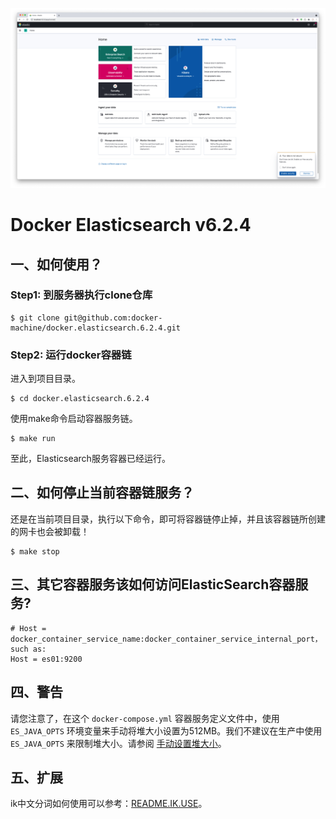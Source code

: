 ![elasticsearch-and-kibana](screen/kibana.png)

# Docker Elasticsearch v6.2.4

## 一、如何使用？

### Step1: 到服务器执行clone仓库

```shell
$ git clone git@github.com:docker-machine/docker.elasticsearch.6.2.4.git
```

### Step2: 运行docker容器链

进入到项目目录。

```shell script
$ cd docker.elasticsearch.6.2.4
```

使用make命令启动容器服务链。

```shell
$ make run
```

至此，Elasticsearch服务容器已经运行。

## 二、如何停止当前容器链服务？

还是在当前项目目录，执行以下命令，即可将容器链停止掉，并且该容器链所创建的网卡也会被卸载！

```shell
$ make stop
```

## 三、其它容器服务该如何访问ElasticSearch容器服务?

```.env
# Host = docker_container_service_name:docker_container_service_internal_port，such as: 
Host = es01:9200
```

## 四、警告

请您注意了，在这个 `docker-compose.yml` 容器服务定义文件中，使用 `ES_JAVA_OPTS` 环境变量来手动将堆大小设置为512MB。我们不建议在生产中使用 `ES_JAVA_OPTS` 来限制堆大小。请参阅 [手动设置堆大小](https://www.elastic.co/guide/en/elasticsearch/reference/current/docker.html#docker-set-heap-size)。

## 五、扩展

ik中文分词如何使用可以参考：[README.IK.USE](README.IK.USE.md)。